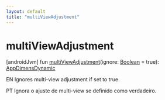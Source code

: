 ```yaml
---
layout: default
title: "multiViewAdjustment"
---
```


# multiViewAdjustment

[androidJvm]
fun [multiViewAdjustment](multi-view-adjustment.md)(ignore: [Boolean](https://kotlinlang.org/api/core/kotlin-stdlib/kotlin/-boolean/index.html) = true): [AppDimensDynamic](index.md)

EN Ignores multi-view adjustment if set to true.

PT Ignora o ajuste de multi-view se definido como verdadeiro.